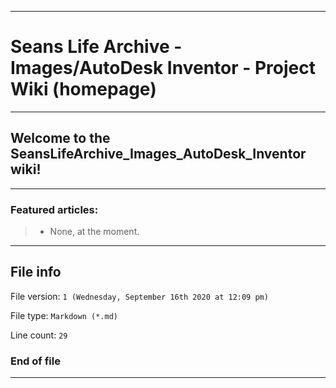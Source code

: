 
***

# Seans Life Archive - Images/AutoDesk Inventor - Project Wiki (homepage)

***

## Welcome to the SeansLifeArchive_Images_AutoDesk_Inventor wiki!

***

### Featured articles:

> * None, at the moment.

***

## File info

File version: `1 (Wednesday, September 16th 2020 at 12:09 pm)`

File type: `Markdown (*.md)`

Line count: `29`

### End of file

***
